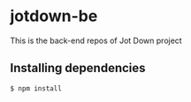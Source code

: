 # jotdown-be
This is the back-end repos of Jot Down project

## Installing dependencies

    $ npm install
